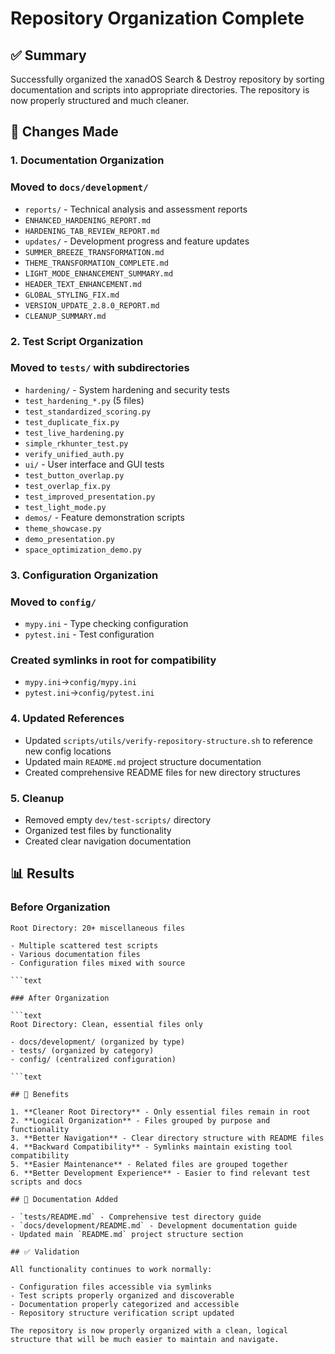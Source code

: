 # Repository Organization Complete

## ✅ Summary

Successfully organized the xanadOS Search & Destroy repository by sorting documentation and scripts into appropriate directories.
The repository is now properly structured and much cleaner.

## 📁 Changes Made

### 1. Documentation Organization

### Moved to `docs/development/`

- `reports/` - Technical analysis and assessment reports
- `ENHANCED_HARDENING_REPORT.md`
- `HARDENING_TAB_REVIEW_REPORT.md`
- `updates/` - Development progress and feature updates
- `SUMMER_BREEZE_TRANSFORMATION.md`
- `THEME_TRANSFORMATION_COMPLETE.md`
- `LIGHT_MODE_ENHANCEMENT_SUMMARY.md`
- `HEADER_TEXT_ENHANCEMENT.md`
- `GLOBAL_STYLING_FIX.md`
- `VERSION_UPDATE_2.8.0_REPORT.md`
- `CLEANUP_SUMMARY.md`

### 2. Test Script Organization

### Moved to `tests/` with subdirectories

- `hardening/` - System hardening and security tests
- `test_hardening_*.py` (5 files)
- `test_standardized_scoring.py`
- `test_duplicate_fix.py`
- `test_live_hardening.py`
- `simple_rkhunter_test.py`
- `verify_unified_auth.py`
- `ui/` - User interface and GUI tests
- `test_button_overlap.py`
- `test_overlap_fix.py`
- `test_improved_presentation.py`
- `test_light_mode.py`
- `demos/` - Feature demonstration scripts
- `theme_showcase.py`
- `demo_presentation.py`
- `space_optimization_demo.py`

### 3. Configuration Organization

### Moved to `config/`

- `mypy.ini` - Type checking configuration
- `pytest.ini` - Test configuration

### Created symlinks in root for compatibility

- `mypy.ini`→`config/mypy.ini`
- `pytest.ini`→`config/pytest.ini`

### 4. Updated References

- Updated `scripts/utils/verify-repository-structure.sh` to reference new config locations
- Updated main `README.md` project structure documentation
- Created comprehensive README files for new directory structures

### 5. Cleanup

- Removed empty `dev/test-scripts/` directory
- Organized test files by functionality
- Created clear navigation documentation

## 📊 Results

### Before Organization

```text
Root Directory: 20+ miscellaneous files

- Multiple scattered test scripts
- Various documentation files
- Configuration files mixed with source

```text

### After Organization

```text
Root Directory: Clean, essential files only

- docs/development/ (organized by type)
- tests/ (organized by category)
- config/ (centralized configuration)

```text

## 🎯 Benefits

1. **Cleaner Root Directory** - Only essential files remain in root
2. **Logical Organization** - Files grouped by purpose and functionality
3. **Better Navigation** - Clear directory structure with README files
4. **Backward Compatibility** - Symlinks maintain existing tool compatibility
5. **Easier Maintenance** - Related files are grouped together
6. **Better Development Experience** - Easier to find relevant test scripts and docs

## 📝 Documentation Added

- `tests/README.md` - Comprehensive test directory guide
- `docs/development/README.md` - Development documentation guide
- Updated main `README.md` project structure section

## ✅ Validation

All functionality continues to work normally:

- Configuration files accessible via symlinks
- Test scripts properly organized and discoverable
- Documentation properly categorized and accessible
- Repository structure verification script updated

The repository is now properly organized with a clean, logical structure that will be much easier to maintain and navigate.
